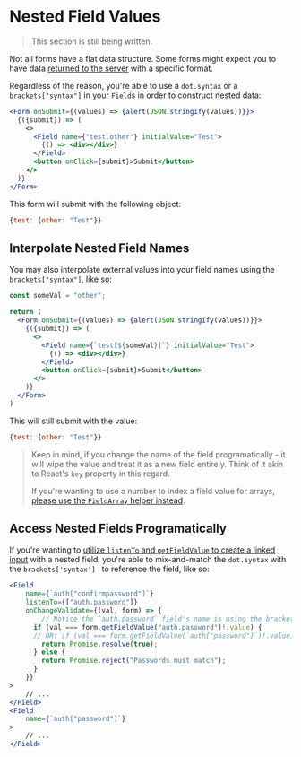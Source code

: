 # Nested Field Values

> This section is still being written.

<!-- `<Field name="test.other">` -->

Not all forms have a flat data structure. Some forms might expect you to have data [returned to the server](/guides/html-forms) with a specific format.

Regardless of the reason, you're able to use a `dot.syntax` or a `brackets["syntax"]` in your `Field`s in order to construct nested data:

```jsx
<Form onSubmit={(values) => {alert(JSON.stringify(values))}}>
  {({submit}) => (
    <>
      <Field name={"test.other"} initialValue="Test">
        {() => <div></div>}
      </Field>
      <button onClick={submit}>Submit</button>
    </>
  )}
</Form>
```

This form will submit with the following object:

```javascript
{test: {other: "Test"}}
```

## Interpolate Nested Field Names

You may also interpolate external values into your field names using the `brackets["syntax"]`, like so:

```jsx
const someVal = "other";

return (
  <Form onSubmit={(values) => {alert(JSON.stringify(values))}}>
    {({submit}) => (
      <>
        <Field name={`test[${someVal}]`} initialValue="Test">
          {() => <div></div>}
        </Field>
        <button onClick={submit}>Submit</button>
      </>
    )}
  </Form>
)
```

This will still submit with the value:

```jsx
{test: {other: "Test"}}
```

> Keep in mind, if you change the name of the field programatically - it will wipe the value and treat it as a new field entirely. Think of it akin to React's `key` property in this regard.
>
> If you're wanting to use a number to index a field value for arrays, [please use the `FieldArray` helper instead](/guides/arrays).

## Access Nested Fields Programatically

If you're wanting to [utilize `listenTo` and `getFieldValue` to create a linked input](/guides/linked-fields) with a nested field, you're able to mix-and-match the `dot.syntax` with the `brackets['syntax'] ` to reference the field, like so:

```jsx
<Field
    name={`auth["confirmpassword"]`}
    listenTo={["auth.password"]}
    onChangeValidate={(val, form) => {
    	// Notice the `auth.password` field's name is using the bracket syntax
      if (val === form.getFieldValue("auth.password")!.value) {
      // OR: if (val === form.getFieldValue(`auth["password"]`)!.value) {
        return Promise.resolve(true);
      } else {
        return Promise.reject("Passwords must match");
      }
    }}
>
    // ...
</Field>
<Field
    name={`auth["password"]`}
>
    // ...
</Field>
```

